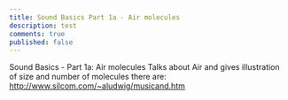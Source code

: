 ```yaml
---
title: Sound Basics Part 1a - Air molecules
description: test
comments: true
published: false
---
```


Sound Basics - Part 1a: Air molecules
Talks about Air and gives illustration of size and number of molecules there are: http://www.silcom.com/~aludwig/musicand.htm
